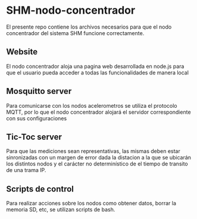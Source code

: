 # SHM-nodo-concentrador
El presente repo contiene los archivos necesarios para que el nodo concentrador del sistema SHM funcione correctamente.

## Website
El nodo concentrador aloja una pagina web desarrollada en node.js para que el usuario pueda acceder a todas las funcionalidades de manera local

## Mosquitto server
Para comunicarse con los nodos acelerometros se utiliza el protocolo MQTT, por lo que el nodo concentrador alojará el servidor correspondiente con sus configuraciones

## Tic-Toc server
Para que las mediciones sean representativas, las mismas deben estar sinronizadas con un margen de error dada la distacion a la que se ubicarán los distintos nodos y el carácter no determinístico de el tiempo de transito de una trama IP.

## Scripts de control
Para realizar acciones sobre los nodos como obtener datos, borrar la memoria SD, etc, se utilizan scripts de bash. 
